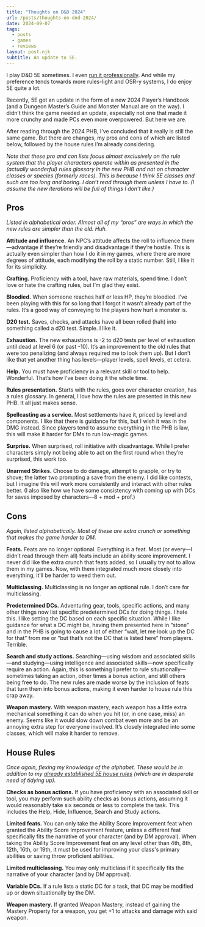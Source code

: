 ```yaml
---
title: "Thoughts on D&D 2024"
url: /posts/thoughts-on-dnd-2024/
date: 2024-09-07
tags:
  - posts
  - games
  - reviews
layout: post.njk
subtitle: An update to 5E.
---
```


I play D&D 5E sometimes. I even [run it professionally](https://startplaying.games/gm/cobbland). And while my preference tends towards more rules-light and OSR-y systems, I do enjoy 5E quite a lot.

Recently, 5E got an update in the form of a new 2024 Player’s Handbook (and a Dungeon Master’s Guide and Monster Manual are on the way). I didn’t think the game needed an update, especially not one that made it more crunchy and made PCs even more overpowered. But here we are.

After reading through the 2024 PHB, I’ve concluded that it really is still the same game. But there are changes, my pros and cons of which are listed below, followed by the house rules I’m already considering.

*Note that these pro and con lists focus almost exclusively on the rule system that the player characters operate within as presented in the (actually wonderful) rules glossary in the new PHB and not on character classes or species (formerly races). This is because I think 5E classes and such are too long and boring. I don’t read through them unless I have to. (I assume the new iterations will be full of things I don’t like.)*

## Pros

*Listed in alphabetical order. Almost all of my “pros” are ways in which the new rules are simpler than the old. Huh.*

**Attitude and influence.** An NPC’s attitude affects the roll to influence them—advantage if they’re friendly and disadvantage if they’re hostile. This is actually even simpler than how I do it in my games, where there are more degrees of attitude, each modifying the roll by a static number. Still, I like it for its simplicity. 

**Crafting.** Proficiency with a tool, have raw materials, spend time. I don’t love or hate the crafting rules, but I’m glad they exist. 

**Bloodied.** When someone reaches half or less HP, they’re bloodied. I’ve been playing with this for so long that I forgot it wasn’t already part of the rules. It’s a good way of conveying to the players how hurt a monster is.

**D20 test.** Saves, checks, and attacks have all been rolled (hah) into something called a d20 test. Simple. I like it.

**Exhaustion.** The new exhaustions is -2 to d20 tests per level of exhaustion until dead at level 6 (or past -10). It’s an improvement to the old rules that were too penalizing (and always required me to look them up). But I don’t like that yet another thing has levels—player levels, spell levels, et cetera.

**Help.** You must have proficiency in a relevant skill or tool to help. Wonderful. That’s how I’ve been doing it the whole time.

**Rules presentation.** Starts with the rules, goes over character creation, has a rules glossary. In general, I love how the rules are presented in this new PHB. It all just makes sense.

**Spellcasting as a service.** Most settlements have it, priced by level and components. I like that there is guidance for this, but I wish it was in the DMG instead. Since players tend to assume everything in the PHB is law, this will make it harder for DMs to run low-magic games.

**Surprise.** When surprised, roll initiative with disadvantage. While I prefer characters simply not being able to act on the first round when they’re surprised, this work too.

**Unarmed Strikes.** Choose to do damage, attempt to grapple, or try to shove; the latter two prompting a save from the enemy. I did like contests, but I imagine this will work more consistently and interact with other rules better. (I also like how we have some consistency with coming up with DCs for saves imposed by characters—8 + mod + prof.)

## Cons

*Again, listed alphabetically. Most of these are extra crunch or something that makes the game harder to DM.*

**Feats.** Feats are no longer optional. Everything is a feat. Most (or every—I didn’t read through them all) feats include an ability score improvement. I never did like the extra crunch that feats added, so I usually try not to allow them in my games. Now, with them integrated much more closely into everything, it’ll be harder to weed them out.

**Multiclassing.** Multiclassing is no longer an optional rule. I don’t care for multiclassing.

**Predetermined DCs.** Adventuring gear, tools, specific actions, and many other things now list specific predetermined DCs for doing things. I hate this. I like setting the DC based on each specific situation. While I like guidance for what a DC might be, having them presented here in “stone” and in the PHB is going to cause a lot of either “wait, let me look up the DC for that” from me or “but that’s not the DC that is listed here” from players. Terrible.

**Search and study actions.** Searching—using wisdom and associated skills—and studying—using intelligence and associated skills—now specifically require an action. Again, this is something I prefer to rule situationally—sometimes taking an action, other times a bonus action, and still others being free to do. The new rules are made worse by the inclusion of feats that turn them into bonus actions, making it even harder to house rule this crap away.

**Weapon mastery.** With weapon mastery, each weapon has a little extra mechanical something it can do when you hit (or, in one case, miss) an enemy. Seems like it would slow down combat even more and be an annoying extra step for everyone involved. It’s closely integrated into some classes, which will make it harder to remove.

## House Rules

*Once again, flexing my knowledge of the alphabet. These would be in addition to my [already established 5E house rules](https://www.legendkeeper.com/app/clrtk3as00lyk0jn1hggm6inr/clsts0p2001vl2a66m47capv6/) (which are in desperate need of tidying up).*

**Checks as bonus actions.** If you have proficiency with an associated skill or tool, you may perform such ability checks as bonus actions, assuming it would reasonably take six seconds or less to complete the task. This includes the Help, Hide, Influence, Search and Study actions.

**Limited feats.** You can only take the Ability Score Improvement feat when granted the Ability Score Improvement feature, unless a different feat specifically fits the narrative of your character (and by DM approval). When taking the Ability Score Improvement feat on any level other than 4th, 8th, 12th, 16th, or 19th, it must be used for improving your class's primary abilities or saving throw proficient abilities.

**Limited multiclassing.** You may only multiclass if it specifically fits the narrative of your character (and by DM approval).

**Variable DCs.** If a rule lists a static DC for a task, that DC may be modified up or down situationally by the DM.

**Weapon mastery.** If granted Weapon Mastery, instead of gaining the Mastery Property for a weapon, you get +1 to attacks and damage with said weapon.